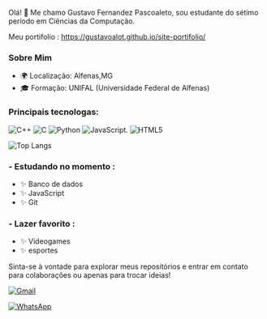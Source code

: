 
Olá! 👋 Me chamo Gustavo Fernandez Pascoaleto, sou estudante do sétimo período em Ciências da Computação.


Meu portifolio : https://gustavoalot.github.io/site-portifolio/
### Sobre Mim

- 🌍 Localização: Alfenas,MG
- 🎓 Formação: UNIFAL (Universidade Federal de Alfenas)



### Principais tecnologas:

![C++](https://img.shields.io/badge/C%2B%2B-00599C?style=for-the-badge&logo=c%2B%2B&logoColor=white)
![C](https://img.shields.io/badge/C-00599C?style=for-the-badge&logo=c&logoColor=white)
![Python](https://img.shields.io/badge/Python-3776AB?style=for-the-badge&logo=python&logoColor=white)
![JavaScript](https://img.shields.io/badge/JavaScript-F7DF1E?style=for-the-badge&logo=javascript&logoColor=black).
![HTML5](https://img.shields.io/badge/HTML5-E34F26?style=for-the-badge&logo=html5&logoColor=white)



![Top Langs](https://github-readme-stats.vercel.app/api/top-langs/?username=GustavoAlot&layout=compact)


### - Estudando no momento :
- ✨ Banco de dados
- ✨ JavaScript
- ✨ Git
  
### - Lazer favorito : 
- ✨ Videogames
- ✨ esportes







Sinta-se à vontade para explorar meus repositórios e entrar em contato para colaborações ou apenas para trocar ideias! 

 [![Gmail](https://img.shields.io/badge/Gmail-D14836?style=for-the-badge&logo=gmail&logoColor=white)](mailto:gusalot22@gmail.com)

 [![WhatsApp](https://img.shields.io/badge/WhatsApp-25D366?style=for-the-badge&logo=whatsapp&logoColor=white)](https://api.whatsapp.com/send?phone=5567998158212)


